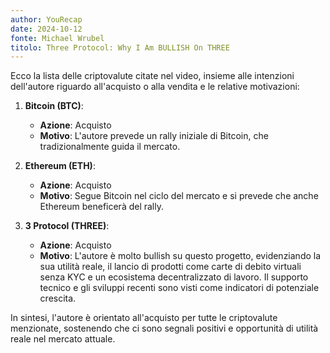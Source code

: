 ```yaml
---
author: YouRecap
date: 2024-10-12
fonte: Michael Wrubel
titolo: Three Protocol: Why I Am BULLISH On THREE
---
```


Ecco la lista delle criptovalute citate nel video, insieme alle intenzioni dell'autore riguardo all'acquisto o alla vendita e le relative motivazioni:

1. **Bitcoin (BTC)**: 
   - **Azione**: Acquisto
   - **Motivo**: L'autore prevede un rally iniziale di Bitcoin, che tradizionalmente guida il mercato.

2. **Ethereum (ETH)**: 
   - **Azione**: Acquisto
   - **Motivo**: Segue Bitcoin nel ciclo del mercato e si prevede che anche Ethereum beneficerà del rally.

3. **3 Protocol (THREE)**: 
   - **Azione**: Acquisto
   - **Motivo**: L'autore è molto bullish su questo progetto, evidenziando la sua utilità reale, il lancio di prodotti come carte di debito virtuali senza KYC e un ecosistema decentralizzato di lavoro. Il supporto tecnico e gli sviluppi recenti sono visti come indicatori di potenziale crescita.

In sintesi, l'autore è orientato all'acquisto per tutte le criptovalute menzionate, sostenendo che ci sono segnali positivi e opportunità di utilità reale nel mercato attuale.
